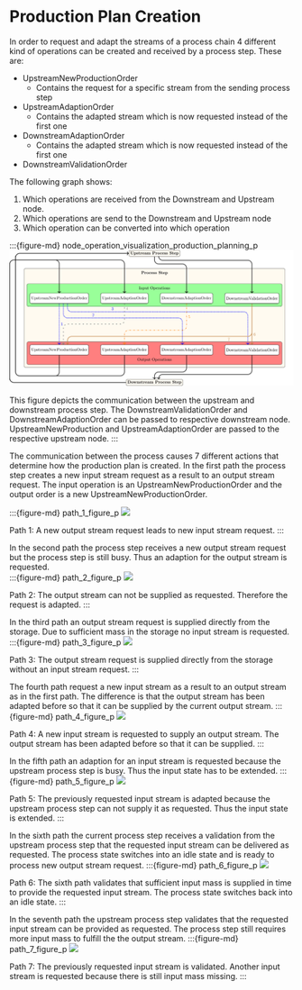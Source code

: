 # Production Plan Creation


In order to request and adapt the streams of a process chain 4 different kind of operations can be created and received by a process step. These are:

- UpstreamNewProductionOrder
  - Contains the request for a specific stream from the sending process step
- UpstreamAdaptionOrder
  - Contains the adapted stream which is now requested instead of the first one
- DownstreamAdaptionOrder
  - Contains the adapted stream which is now requested instead of the first one
- DownstreamValidationOrder

The following graph shows:
1. Which operations are received from the Downstream and Upstream node.
2. Which operations are send to the Downstream and Upstream node
3. Which operation can be converted into which operation

:::{figure-md} node_operation_visualization_production_planning_p
<img src="../visualizations/node_operation_visualization/node_operation_visualization.png">

This figure depicts the communication between the upstream and downstream process step. The DownstreamValidationOrder and DownstreamAdaptionOrder can be passed to respective downstream node. UpstreamNewProduction and UpstreamAdaptionOrder are passed to the respective upstream node.
:::

The communication between the process causes 7 different actions that determine how the production plan is created.
In the first path the process step creates a new input stream request as a result to an output stream request. The input operation is an UpstreamNewProductionOrder and the output order is a new UpstreamNewProductionOrder.  

:::{figure-md} path_1_figure_p
<img src="../visualizations/gantt_chart_requests/path_1/path_1.png" >

Path 1: A new output stream request leads to new input stream request.
:::

In the second path the process step receives a new output stream request but the process step is still busy. Thus an adaption for the output stream is requested.  
:::{figure-md} path_2_figure_p
<img src="../visualizations/gantt_chart_requests/path_2/path_2.png" >

Path 2: The output stream can not be supplied as requested. Therefore the request is adapted.
:::

In the third path an output stream request is supplied directly from the storage. Due to sufficient mass in the storage no input stream is requested. 
:::{figure-md} path_3_figure_p
<img src="../visualizations/gantt_chart_requests/path_3/path_3.png" >

Path 3: The output stream request is supplied directly from the storage without an input stream request.
:::

The fourth path request a new input stream as a result to an output stream as in the first path. The difference is that the output stream has been adapted before so that it can be supplied by the current output stream.
:::{figure-md} path_4_figure_p
<img src="../visualizations/gantt_chart_requests/path_4/path_4.png" >

Path 4: A new input stream is requested to supply an output stream. The output stream has been adapted before so that it can be supplied.
:::

In the fifth path an adaption for an input stream is requested because the upstream process step is busy. Thus the input state has to be extended. 
:::{figure-md} path_5_figure_p
<img src="../visualizations/gantt_chart_requests/path_5/path_5.png" >

Path 5: The previously requested input stream is adapted because the upstream process step can not supply it as requested. Thus the input state is extended. 
:::

In the sixth path the current process step receives a validation from the upstream process step that the requested input stream can be delivered as requested. The process state switches into an idle state and is ready to process new output stream request.
:::{figure-md} path_6_figure_p
<img src="../visualizations/gantt_chart_requests/path_6/path_6.png" >

Path 6: The sixth path validates that sufficient input mass is supplied in time to provide the requested input stream. The process state switches back into an idle state.
:::

In the seventh path the upstream process step validates that the requested input stream can be provided as requested. The process step still requires more input mass to fulfill the the output stream.
:::{figure-md} path_7_figure_p
<img src="../visualizations/gantt_chart_requests/path_7/path_7.png" >

Path 7: The previously requested input stream is validated. Another input stream is requested because there is still input mass missing.
:::
